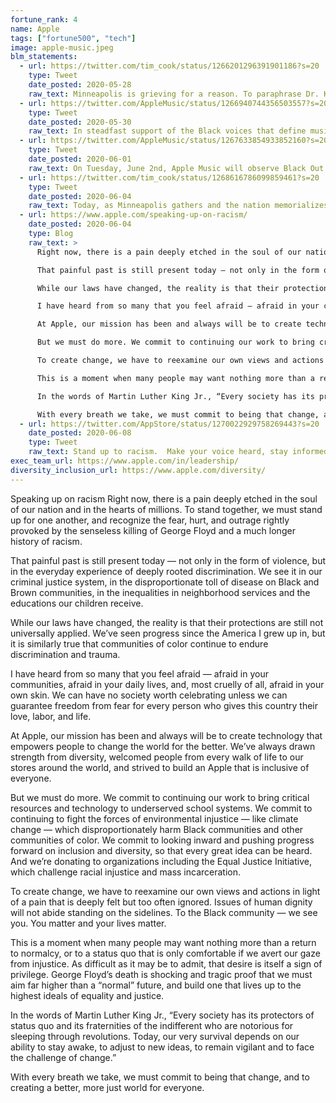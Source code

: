 ```yaml
---
fortune_rank: 4
name: Apple
tags: ["fortune500", "tech"]
image: apple-music.jpeg
blm_statements:
  - url: https://twitter.com/tim_cook/status/1266201296391901186?s=20
    type: Tweet
    date_posted: 2020-05-28
    raw_text: Minneapolis is grieving for a reason. To paraphrase Dr. King, the negative peace which is the absence of tension is no substitute for the positive peace which is the presence of justice. Justice is how we heal.
  - url: https://twitter.com/AppleMusic/status/1266940744356503557?s=20
    type: Tweet
    date_posted: 2020-05-30
    raw_text: In steadfast support of the Black voices that define music, creativity, and culture, we use ours.  This moment calls upon us all to speak and act against racism and injustice of all kinds.  We stand in solidarity with Black communities everywhere.
  - url: https://twitter.com/AppleMusic/status/1267633854933852160?s=20
    type: Tweet
    date_posted: 2020-06-01
    raw_text: On Tuesday, June 2nd, Apple Music will observe Black Out Tuesday. We will use this day to reflect and plan actions to support Black artists, Black creators, and Black communities. #TheShowMustBePaused #BlackLivesMatter
  - url: https://twitter.com/tim_cook/status/1268616786099859461?s=20
    type: Tweet
    date_posted: 2020-06-04
    raw_text: Today, as Minneapolis gathers and the nation memorializes George Floyd, we mourn a life ended in its prime and everything it represents. We feel a duty to channel grief into action, and we hold to the hope that a single soul may yet change the world.
  - url: https://www.apple.com/speaking-up-on-racism/
    date_posted: 2020-06-04
    type: Blog
    raw_text: >
      Right now, there is a pain deeply etched in the soul of our nation and in the hearts of millions. To stand together, we must stand up for one another, and recognize the fear, hurt, and outrage rightly provoked by the senseless killing of George Floyd and a much longer history of racism.

      That painful past is still present today — not only in the form of violence, but in the everyday experience of deeply rooted discrimination. We see it in our criminal justice system, in the disproportionate toll of disease on Black and Brown communities, in the inequalities in neighborhood services and the educations our children receive.

      While our laws have changed, the reality is that their protections are still not universally applied. We’ve seen progress since the America I grew up in, but it is similarly true that communities of color continue to endure discrimination and trauma.

      I have heard from so many that you feel afraid — afraid in your communities, afraid in your daily lives, and, most cruelly of all, afraid in your own skin. We can have no society worth celebrating unless we can guarantee freedom from fear for every person who gives this country their love, labor, and life.

      At Apple, our mission has been and always will be to create technology that empowers people to change the world for the better. We’ve always drawn strength from diversity, welcomed people from every walk of life to our stores around the world, and strived to build an Apple that is inclusive of everyone.

      But we must do more. We commit to continuing our work to bring critical resources and technology to underserved school systems. We commit to continuing to fight the forces of environmental injustice — like climate change — which disproportionately harm Black communities and other communities of color. We commit to looking inward and pushing progress forward on inclusion and diversity, so that every great idea can be heard. And we’re donating to organizations including the Equal Justice Initiative, which challenge racial injustice and mass incarceration.

      To create change, we have to reexamine our own views and actions in light of a pain that is deeply felt but too often ignored. Issues of human dignity will not abide standing on the sidelines. To the Black community — we see you. You matter and your lives matter.

      This is a moment when many people may want nothing more than a return to normalcy, or to a status quo that is only comfortable if we avert our gaze from injustice. As difficult as it may be to admit, that desire is itself a sign of privilege. George Floyd’s death is shocking and tragic proof that we must aim far higher than a “normal” future, and build one that lives up to the highest ideals of equality and justice.

      In the words of Martin Luther King Jr., “Every society has its protectors of status quo and its fraternities of the indifferent who are notorious for sleeping through revolutions. Today, our very survival depends on our ability to stay awake, to adjust to new ideas, to remain vigilant and to face the challenge of change.”

      With every breath we take, we must commit to being that change, and to creating a better, more just world for everyone.
  - url: https://twitter.com/AppStore/status/1270022929758269443?s=20
    date_posted: 2020-06-08
    type: Tweet
    raw_text: Stand up to racism.  Make your voice heard, stay informed, and have the hard-but-necessary talks about racial inequality with these resources.
exec_team_url: https://www.apple.com/in/leadership/
diversity_inclusion_url: https://www.apple.com/diversity/
---
```


Speaking up on racism
Right now, there is a pain deeply etched in the soul of our nation and in the hearts of millions. To stand together, we must stand up for one another, and recognize the fear, hurt, and outrage rightly provoked by the senseless killing of George Floyd and a much longer history of racism.

That painful past is still present today — not only in the form of violence, but in the everyday experience of deeply rooted discrimination. We see it in our criminal justice system, in the disproportionate toll of disease on Black and Brown communities, in the inequalities in neighborhood services and the educations our children receive.

While our laws have changed, the reality is that their protections are still not universally applied. We’ve seen progress since the America I grew up in, but it is similarly true that communities of color continue to endure discrimination and trauma.

I have heard from so many that you feel afraid — afraid in your communities, afraid in your daily lives, and, most cruelly of all, afraid in your own skin. We can have no society worth celebrating unless we can guarantee freedom from fear for every person who gives this country their love, labor, and life.

At Apple, our mission has been and always will be to create technology that empowers people to change the world for the better. We’ve always drawn strength from diversity, welcomed people from every walk of life to our stores around the world, and strived to build an Apple that is inclusive of everyone.

But we must do more. We commit to continuing our work to bring critical resources and technology to underserved school systems. We commit to continuing to fight the forces of environmental injustice — like climate change — which disproportionately harm Black communities and other communities of color. We commit to looking inward and pushing progress forward on inclusion and diversity, so that every great idea can be heard. And we’re donating to organizations including the Equal Justice Initiative, which challenge racial injustice and mass incarceration.

To create change, we have to reexamine our own views and actions in light of a pain that is deeply felt but too often ignored. Issues of human dignity will not abide standing on the sidelines. To the Black community — we see you. You matter and your lives matter.

This is a moment when many people may want nothing more than a return to normalcy, or to a status quo that is only comfortable if we avert our gaze from injustice. As difficult as it may be to admit, that desire is itself a sign of privilege. George Floyd’s death is shocking and tragic proof that we must aim far higher than a “normal” future, and build one that lives up to the highest ideals of equality and justice.

In the words of Martin Luther King Jr., “Every society has its protectors of status quo and its fraternities of the indifferent who are notorious for sleeping through revolutions. Today, our very survival depends on our ability to stay awake, to adjust to new ideas, to remain vigilant and to face the challenge of change.”

With every breath we take, we must commit to being that change, and to creating a better, more just world for everyone.
